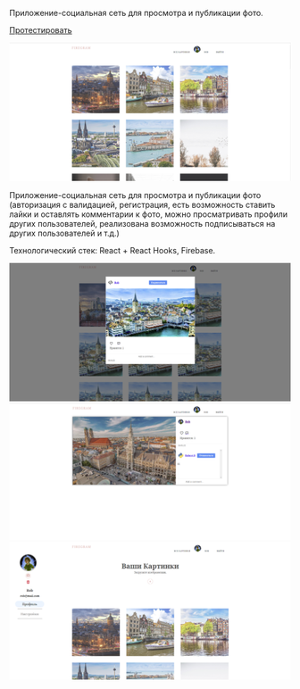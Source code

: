 
Приложение-социальная сеть для просмотра и публикации фото.

[Протестировать](https://robertd2000.github.io/firegram-main/)

![preview](https://github.com/robertd2000/portfolio-app-next/blob/main/public/images/2.png?raw=true)

Приложение-социальная сеть для просмотра и публикации фото (авторизация с валидацией, регистрация, есть возможность ставить лайки и оставлять комментарии к фото, можно просматривать профили других пользователей, реализована возможность подписываться на других пользователей и т.д.)

Технологический стек: React + React Hooks, Firebase.

![preview](https://github.com/robertd2000/portfolio-app-next/blob/main/public/images/2_2.png?raw=true)
![preview](https://github.com/robertd2000/portfolio-app-next/blob/main/public/images/2_3.png?raw=true)
![preview](https://github.com/robertd2000/portfolio-app-next/blob/main/public/images/2_4.png?raw=true)


